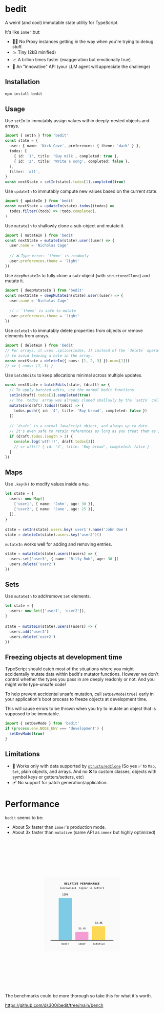 # bedit

A weird (and cool) immutable state utility for TypeScript.

It's like `immer` but:

- 🕵️‍♀️ No Proxy instances getting in the way when you're trying to debug stuff.
- 📉 Tiny (2kB minified)
- 📈 A billion times faster (exaggeration but emotionally true)
- 💅 An "innovative" API (your LLM agent will appreciate the challenge)

## Installation

```sh
npm install bedit
```

## Usage

Use `setIn` to immutably assign values within deeply-nested objects and arrays.

```ts
import { setIn } from 'bedit'
const state = {
  user: { name: 'Nick Cave', preferences: { theme: 'dark' } },
  todos: [
    { id: '1', title: 'Buy milk', completed: true },
    { id: '2', title: 'Write a song', completed: false },
  ],
  filter: 'all',
}
const nextState = setIn(state).todos[1].completed(true)
```

Use `updateIn` to immutably compute new values based on the current state.

```ts
import { updateIn } from 'bedit'
const nextState = updateIn(state).todos((todos) =>
  todos.filter((todo) => !todo.completed),
)
```

Use `mutateIn` to shallowly clone a sub-object and mutate it.

```ts
import { mutateIn } from 'bedit'
const nextState = mutateIn(state).user((user) => {
  user.name = 'Nicholas Cage'

  // ❌ Type error: `theme` is readonly
  user.preferences.theme = 'light'
})
```

Use `deepMutateIn` to fully clone a sub-object (with `structuredClone`) and mutate it.

```ts
import { deepMutateIn } from 'bedit'
const nextState = deepMutateIn(state).user((user) => {
  user.name = 'Nicholas Cage'

  // ✅ `theme` is safe to mutate
  user.preferences.theme = 'light'
})
```

Use `deleteIn` to immutably delete properties from objects or remove elements from arrays.

```ts
import { deleteIn } from 'bedit'
// For arrays, it uses .splice(index, 1) instead of the `delete` operator,
// to avoid leaving a hole in the array.
const nextState = deleteIn({ nums: [1, 2, 3] }).nums[1]()
// => { nums: [1, 3] }
```

Use `batchEdits` to keep allocations minimal across multiple updates.

```ts
const nextState = batchEdits(state, (draft) => {
  // To apply batched edits, use the normal bedit functions.
  setIn(draft).todos[1].completed(true)
  // The `todos` array was already cloned shallowly by the `setIn` call, so this `mutateIn` call will reuse the existing clone.
  mutateIn(draft).todos((todos) => {
    todos.push({ id: '4', title: 'Buy bread', completed: false })
  })

  // `draft` is a normal JavaScript object, and always up to date.
  // It's even safe to retain references as long as you treat them as immutable.
  if (draft.todos.length > 3) {
    console.log('wtf!!!', draft.todos[3])
    // => wtf!!! { id: '4', title: 'Buy bread', completed: false }
  }
})
```

## Maps

Use `.key(k)` to modify values inside a `Map`.

```ts
let state = {
  users: new Map([
    ['user1', { name: 'John', age: 30 }],
    ['user2', { name: 'Jane', age: 25 }],
  ]),
}

state = setIn(state).users.key('user1').name('John Doe')
state = deleteIn(state).users.key('user2')()
```

`mutateIn` works well for adding and removing entries.

```ts
state = mutateIn(state).users((users) => {
  users.set('user3', { name: 'Billy Bob', age: 30 })
  users.delete('user2')
})
```

## Sets

Use `mutateIn` to add/remove `Set` elements.

```ts
let state = {
  users: new Set(['user1', 'user2']),
}

state = mutateIn(state).users((users) => {
  users.add('user3')
  users.delete('user2')
})
```

## Freezing objects at development time

TypeScript should catch most of the situations where you might accidentally mutate data within bedit's mutator functions. However we don't control whether the types you pass in are deeply readonly or not. And you might write type-unsafe code!

To help prevent accidental unsafe mutation, call `setDevMode(true)` early in your application's boot process to freeze objects at development time.

This will cause errors to be thrown when you try to mutate an object that is supposed to be immutable.

```ts
import { setDevMode } from 'bedit'
if (process.env.NODE_ENV === 'development') {
  setDevMode(true)
}
```

## Limitations

- 👭 Works only with data supported by [`structuredClone`](https://developer.mozilla.org/en-US/docs/Web/API/Web_Workers_API/Structured_clone_algorithm) (So yes ✅ to `Map`, `Set`, plain objects, and arrays. And no ❌ to custom classes, objects with symbol keys or getters/setters, etc)
- 🩹 No support for patch generation/application.

# Performance

`bedit` seems to be:

- About 5x faster than `immer`'s production mode.
- About 3x faster than `mutative` (same API as `immer` but highly optimized)

<div style="text-align: center; transform: scale(.5);">
  <img alt="Benchmarks" src="https://github.com/ds300/bedit/raw/main/bench/bench.svg" />
</div>

The benchmarks could be more thorough so take this for what it's worth.

https://github.com/ds300/bedit/tree/main/bench
